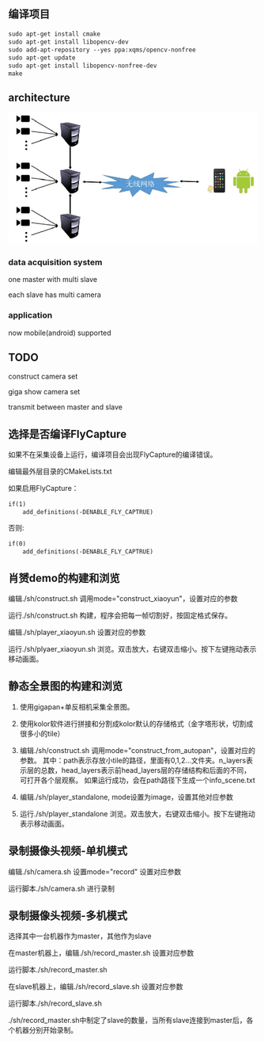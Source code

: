 ## 编译项目
```
sudo apt-get install cmake
sudo apt-get install libopencv-dev
sudo add-apt-repository --yes ppa:xqms/opencv-nonfree
sudo apt-get update 
sudo apt-get install libopencv-nonfree-dev
make
```
## architecture

![architecture](readme/architecture_hardware.jpg)


### data acquisition system

one master with multi slave

each slave has multi camera

### application

now mobile(android) supported


## TODO
construct camera set

giga show camera set

transmit between master and slave

## 选择是否编译FlyCapture
如果不在采集设备上运行，编译项目会出现FlyCapture的编译错误。

编辑最外层目录的CMakeLists.txt

如果启用FlyCapture：

```
if(1)
	add_definitions(-DENABLE_FLY_CAPTRUE)
```

否则:

```
if(0)
	add_definitions(-DENABLE_FLY_CAPTRUE)
```

## 肖赟demo的构建和浏览
编辑./sh/construct.sh 调用mode="construct_xiaoyun"，设置对应的参数

运行./sh/construct.sh 构建，程序会把每一帧切割好，按固定格式保存。

编辑./sh/player_xiaoyun.sh 设置对应的参数

运行./sh/plyaer_xiaoyun.sh 浏览。双击放大，右键双击缩小。按下左键拖动表示移动画面。

## 静态全景图的构建和浏览
1. 使用gigapan+单反相机采集全景图。

2. 使用kolor软件进行拼接和分割成kolor默认的存储格式（金字塔形状，切割成很多小的tile）

3. 编辑./sh/construct.sh 调用mode="construct_from_autopan"，设置对应的参数。
其中：path表示存放小tile的路径，里面有0,1,2...文件夹。n_layers表示层的总数，head_layers表示前head_layers层的存储结构和后面的不同，可打开各个层观察。
如果运行成功，会在path路径下生成一个info_scene.txt

4. 编辑./sh/player_standalone, mode设置为image，设置其他对应参数

5. 运行./sh/player_standalone 浏览。双击放大，右键双击缩小。按下左键拖动表示移动画面。


## 录制摄像头视频-单机模式
编辑./sh/camera.sh 设置mode="record" 设置对应参数

运行脚本./sh/camera.sh 进行录制

## 录制摄像头视频-多机模式
选择其中一台机器作为master，其他作为slave

在master机器上，编辑./sh/record_master.sh 设置对应参数

运行脚本./sh/record_master.sh

在slave机器上，编辑./sh/record_slave.sh 设置对应参数

运行脚本./sh/record_slave.sh 

./sh/record_master.sh中制定了slave的数量，当所有slave连接到master后，各个机器分别开始录制。
